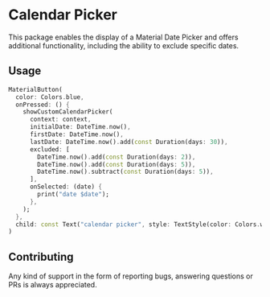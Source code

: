 # Calendar Picker

This package enables the display of a Material Date Picker and offers additional functionality, including the ability to exclude specific dates.

## Usage
```dart
MaterialButton(
  color: Colors.blue,
  onPressed: () {
    showCustomCalendarPicker(
      context: context,
      initialDate: DateTime.now(),
      firstDate: DateTime.now(),
      lastDate: DateTime.now().add(const Duration(days: 30)),
      excluded: [
        DateTime.now().add(const Duration(days: 2)),
        DateTime.now().add(const Duration(days: 5)),
        DateTime.now().subtract(const Duration(days: 5)),
      ],
      onSelected: (date) {
        print("date $date");
      },
    );
  },
  child: const Text("calendar picker", style: TextStyle(color: Colors.white),),
)
```

## Contributing
Any kind of support in the form of reporting bugs, answering questions or PRs is always appreciated.